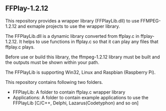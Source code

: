 ## FFPlay-1.2.12 ##


This repository provides a wrapper library (FFPlayLib.dll) to use FFMPEG-1.2.12
and exmaple projects to use the wrapper library. 

The FFPlayLib.dll is a dynamic library converted from ffplay.c in ffplay-1.2.12.
It helps to use functions in ffplay.c so that it can play any files that 
ffplay.c plays.

Before use or build this library, the ffmpeg-1.2.12 library must be built and 
the outputs must be shown within your path.

The FFPlayLib is supporting Win32, Linux and Raspbian (Raspberry Pi).

This repository contains following two folders.

* FFPlayLib: A folder to contain ffplay.c wrapper library
* Applications: A folder to contain example applications to use the FFPlayLib
               [C/C++, Delphi, Lazarus(Codetyphon) and so on]
               
               
